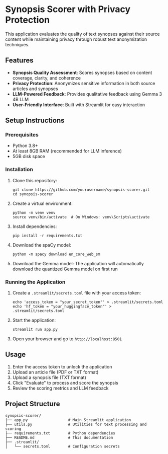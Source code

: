 # Synopsis Scorer with Privacy Protection

This application evaluates the quality of text synopses against their source content while maintaining privacy through robust text anonymization techniques.

## Features

- **Synopsis Quality Assessment**: Scores synopses based on content coverage, clarity, and coherence
- **Privacy Protection**: Anonymizes sensitive information in both source articles and synopses
- **LLM-Powered Feedback**: Provides qualitative feedback using Gemma 3 4B LLM
- **User-Friendly Interface**: Built with Streamlit for easy interaction

## Setup Instructions

### Prerequisites

- Python 3.8+
- At least 8GB RAM (recommended for LLM inference)
- 5GB disk space

### Installation

1. Clone this repository:
   ```
   git clone https://github.com/yourusername/synopsis-scorer.git
   cd synopsis-scorer
   ```

2. Create a virtual environment:
   ```
   python -m venv venv
   source venv/bin/activate  # On Windows: venv\Scripts\activate
   ```

3. Install dependencies:
   ```
   pip install -r requirements.txt
   ```

4. Download the spaCy model:
   ```
   python -m spacy download en_core_web_sm
   ```

5. Download the Gemma model:
   The application will automatically download the quantized Gemma model on first run


### Running the Application

1. Create a `.streamlit/secrets.toml` file with your access token:
   ```
   echo 'access_token = "your_secret_token"' > .streamlit/secrets.toml
   echo 'hf_token = "your_huggingface_token"' > .streamlit/secrets.toml
   ```

2. Start the application:
   ```
   streamlit run app.py
   ```

3. Open your browser and go to `http://localhost:8501`

## Usage

1. Enter the access token to unlock the application
2. Upload an article file (PDF or TXT format)
3. Upload a synopsis file (TXT format)
4. Click "Evaluate" to process and score the synopsis
5. Review the scoring metrics and LLM feedback

## Project Structure

```
synopsis-scorer/
├── app.py                  # Main Streamlit application
├── utils.py                # Utilities for text processing and scoring
├── requirements.txt        # Python dependencies
├── README.md               # This documentation
├── .streamlit/
│   └── secrets.toml        # Configuration secrets
```

